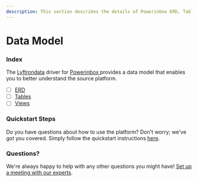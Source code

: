 ```yaml
---
description: This section describes the details of Powerinbox ERD, Tables, and Views.
---
```


# Data Model

### Index

The  [Lyftrondata](https://www.lyftrondata.com/) driver for [Powerinbox](https://www.lyftrondata.com/integration/powerinbox/)[ ](https://www.lyftrondata.com/integration/powerinbox/)provides a data model that enables you to better understand the source platform.

* [ ] [ERD](../../../marketing-analytics/powerinbox/data-model/erd.md)
* [ ] [Tables](../../../marketing-analytics/powerinbox/data-model/tables.md)
* [ ] [Views](../../../marketing-analytics/powerinbox/data-model/views.md)

### Quickstart Steps

Do you have questions about how to use the platform? Don't worry; we've got you covered. Simply follow the quickstart instructions [here](../../../../quickstart-steps.md).

### Questions? <a href="#questions" id="questions"></a>

We're always happy to help with any other questions you might have! [Set up a meeting with our experts](https://www.lyftrondata.com/book-a-meeting/).

